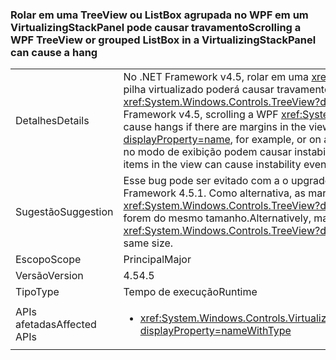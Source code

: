 ### <a name="scrolling-a-wpf-treeview-or-grouped-listbox-in-a-virtualizingstackpanel-can-cause-a-hang"></a><span data-ttu-id="0baff-101">Rolar em uma TreeView ou ListBox agrupada no WPF em um VirtualizingStackPanel pode causar travamento</span><span class="sxs-lookup"><span data-stu-id="0baff-101">Scrolling a WPF TreeView or grouped ListBox in a VirtualizingStackPanel can cause a hang</span></span>

|   |   |
|---|---|
|<span data-ttu-id="0baff-102">Detalhes</span><span class="sxs-lookup"><span data-stu-id="0baff-102">Details</span></span>|<span data-ttu-id="0baff-103">No .NET Framework v4.5, rolar em uma <xref:System.Windows.Controls.TreeView?displayProperty=name> do WPF em um painel de pilha virtualizado poderá causar travamentos se houver margens no visor (entre os itens na <xref:System.Windows.Controls.TreeView?displayProperty=name>, por exemplo, ou em um elemento ItemsPresenter).</span><span class="sxs-lookup"><span data-stu-id="0baff-103">In the .NET Framework v4.5, scrolling a WPF <xref:System.Windows.Controls.TreeView?displayProperty=name> in a virtualized stack panel can cause hangs if there are margins in the viewport (between the items in the <xref:System.Windows.Controls.TreeView?displayProperty=name>, for example, or on an ItemsPresenter element).</span></span> <span data-ttu-id="0baff-104">Além disso, em alguns casos, itens de tamanhos diferentes no modo de exibição podem causar instabilidade, mesmo se não houver margens.</span><span class="sxs-lookup"><span data-stu-id="0baff-104">Additionally, in some cases, different sized items in the view can cause instability even if there are no margins.</span></span>|
|<span data-ttu-id="0baff-105">Sugestão</span><span class="sxs-lookup"><span data-stu-id="0baff-105">Suggestion</span></span>|<span data-ttu-id="0baff-106">Esse bug pode ser evitado com a o upgrade para o .NET Framework 4.5.1.</span><span class="sxs-lookup"><span data-stu-id="0baff-106">This bug can be avoided by upgrading to .NET Framework 4.5.1.</span></span> <span data-ttu-id="0baff-107">Como alternativa, as margens poderão ser removidas das coleções de exibições (como <xref:System.Windows.Controls.TreeView?displayProperty=name>s) em painéis de pilha virtualizados se todos os itens contidos forem do mesmo tamanho.</span><span class="sxs-lookup"><span data-stu-id="0baff-107">Alternatively, margins can be removed from view collections (like <xref:System.Windows.Controls.TreeView?displayProperty=name>s) within virtualized stack panels if all contained items are the same size.</span></span>|
|<span data-ttu-id="0baff-108">Escopo</span><span class="sxs-lookup"><span data-stu-id="0baff-108">Scope</span></span>|<span data-ttu-id="0baff-109">Principal</span><span class="sxs-lookup"><span data-stu-id="0baff-109">Major</span></span>|
|<span data-ttu-id="0baff-110">Versão</span><span class="sxs-lookup"><span data-stu-id="0baff-110">Version</span></span>|<span data-ttu-id="0baff-111">4.5</span><span class="sxs-lookup"><span data-stu-id="0baff-111">4.5</span></span>|
|<span data-ttu-id="0baff-112">Tipo</span><span class="sxs-lookup"><span data-stu-id="0baff-112">Type</span></span>|<span data-ttu-id="0baff-113">Tempo de execução</span><span class="sxs-lookup"><span data-stu-id="0baff-113">Runtime</span></span>|
|<span data-ttu-id="0baff-114">APIs afetadas</span><span class="sxs-lookup"><span data-stu-id="0baff-114">Affected APIs</span></span>|<ul><li><xref:System.Windows.Controls.VirtualizingStackPanel.SetIsVirtualizing(System.Windows.DependencyObject,System.Boolean)?displayProperty=nameWithType></li></ul>|

